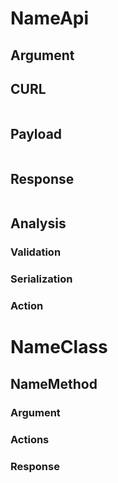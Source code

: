 # NameApi

## Argument

## CURL
```bash

```

## Payload
```bash

```

## Response
```bash

```

## Analysis
### Validation
### Serialization 
### Action

# NameClass
## NameMethod
### Argument
### Actions
### Response